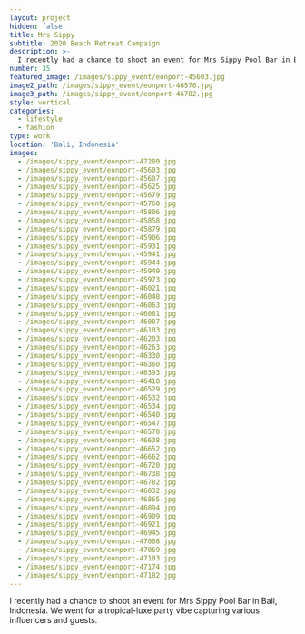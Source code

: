 ```yaml
---
layout: project
hidden: false
title: Mrs Sippy
subtitle: 2020 Beach Retreat Campaign
description: >-
  I recently had a chance to shoot an event for Mrs Sippy Pool Bar in Bali, Indonesia. We went for a tropical-luxe party vibe capturing  various influencers and guests.
number: 35
featured_image: /images/sippy_event/eonport-45603.jpg
image2_path: /images/sippy_event/eonport-46570.jpg
image3_path: /images/sippy_event/eonport-46782.jpg
style: vertical
categories:
  - lifestyle
  - fashion
type: work
location: 'Bali, Indonesia'
images:
  - /images/sippy_event/eonport-47280.jpg
  - /images/sippy_event/eonport-45603.jpg
  - /images/sippy_event/eonport-45607.jpg
  - /images/sippy_event/eonport-45625.jpg
  - /images/sippy_event/eonport-45679.jpg
  - /images/sippy_event/eonport-45760.jpg
  - /images/sippy_event/eonport-45806.jpg
  - /images/sippy_event/eonport-45858.jpg
  - /images/sippy_event/eonport-45879.jpg
  - /images/sippy_event/eonport-45906.jpg
  - /images/sippy_event/eonport-45931.jpg
  - /images/sippy_event/eonport-45941.jpg
  - /images/sippy_event/eonport-45944.jpg
  - /images/sippy_event/eonport-45949.jpg
  - /images/sippy_event/eonport-45973.jpg
  - /images/sippy_event/eonport-46021.jpg
  - /images/sippy_event/eonport-46048.jpg
  - /images/sippy_event/eonport-46063.jpg
  - /images/sippy_event/eonport-46081.jpg
  - /images/sippy_event/eonport-46087.jpg
  - /images/sippy_event/eonport-46103.jpg
  - /images/sippy_event/eonport-46203.jpg
  - /images/sippy_event/eonport-46263.jpg
  - /images/sippy_event/eonport-46330.jpg
  - /images/sippy_event/eonport-46360.jpg
  - /images/sippy_event/eonport-46393.jpg
  - /images/sippy_event/eonport-46418.jpg
  - /images/sippy_event/eonport-46529.jpg
  - /images/sippy_event/eonport-46532.jpg
  - /images/sippy_event/eonport-46534.jpg
  - /images/sippy_event/eonport-46540.jpg
  - /images/sippy_event/eonport-46547.jpg
  - /images/sippy_event/eonport-46570.jpg
  - /images/sippy_event/eonport-46638.jpg
  - /images/sippy_event/eonport-46652.jpg
  - /images/sippy_event/eonport-46662.jpg
  - /images/sippy_event/eonport-46720.jpg
  - /images/sippy_event/eonport-46738.jpg
  - /images/sippy_event/eonport-46782.jpg
  - /images/sippy_event/eonport-46832.jpg
  - /images/sippy_event/eonport-46865.jpg
  - /images/sippy_event/eonport-46894.jpg
  - /images/sippy_event/eonport-46909.jpg
  - /images/sippy_event/eonport-46921.jpg
  - /images/sippy_event/eonport-46945.jpg
  - /images/sippy_event/eonport-47008.jpg
  - /images/sippy_event/eonport-47069.jpg
  - /images/sippy_event/eonport-47103.jpg
  - /images/sippy_event/eonport-47174.jpg
  - /images/sippy_event/eonport-47182.jpg
---
```


  I recently had a chance to shoot an event for Mrs Sippy Pool Bar in Bali, Indonesia. We went for a tropical-luxe party vibe capturing  various influencers and guests.
